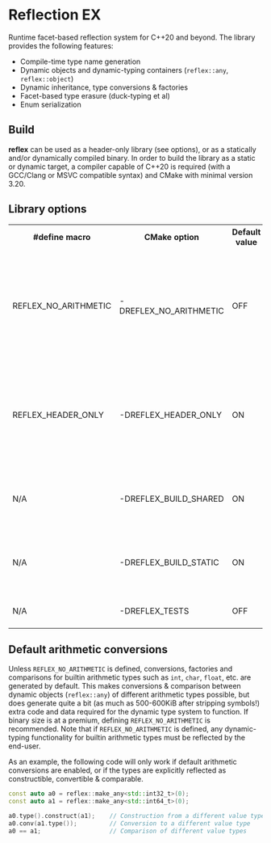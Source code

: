 # Reflection EX

Runtime facet-based reflection system for C++20 and beyond.
The library provides the following features:

* Compile-time type name generation
* Dynamic objects and dynamic-typing containers (`reflex::any`, `reflex::object`)
* Dynamic inheritance, type conversions & factories
* Facet-based type erasure (duck-typing et al)
* Enum serialization

## Build

**reflex** can be used as a header-only library (see options), or as a statically and/or dynamically compiled binary.
In order to build the library as a static or dynamic target, a compiler capable of C++20 is required (with a GCC/Clang
or MSVC compatible syntax) and CMake with minimal version 3.20.

## Library options

<table>
  <tr><th>#define macro</th><th>CMake option</th><th>Default value</th><th>Description</th></tr>
  <tr>
    <td>REFLEX_NO_ARITHMETIC</td>
    <td>-DREFLEX_NO_ARITHMETIC</td>
    <td>OFF</td>
    <td>Disables generation of default conversions & constructors for arithmetic types (other than `double` & `[u]intmax_t`)</td>
  </tr>
  <tr>
    <td>REFLEX_HEADER_ONLY</td>
    <td>-DREFLEX_HEADER_ONLY</td>
    <td>ON</td>
    <td>Switches the library to header-only mode and toggles build of the `reflex-interface` CMake target</td>
  </tr>
  <tr>
    <td>N/A</td>
    <td>-DREFLEX_BUILD_SHARED</td>
    <td>ON</td>
    <td>Toggles build of the `reflex-shared` CMake target</td>
  </tr>
  <tr>
    <td>N/A</td>
    <td>-DREFLEX_BUILD_STATIC</td>
    <td>ON</td>
    <td>Toggles build of the `reflex-static` CMake target</td>
  </tr>
  <tr>
    <td>N/A</td>
    <td>-DREFLEX_TESTS</td>
    <td>OFF</td>
    <td>Toggles build of the unit test target</td>
  </tr>
</table>

## Default arithmetic conversions

Unless `REFLEX_NO_ARITHMETIC` is defined, conversions, factories and comparisons for builtin arithmetic types such
as `int`, `char`, `float`, etc. are generated by default. This makes conversions & comparison between dynamic
objects (`reflex::any`) of different arithmetic types possible, but does generate quite a bit (as much as 500-600KiB
after stripping symbols!) extra code and data required for the dynamic type system to function. If binary size is at a
premium, defining `REFLEX_NO_ARITHMETIC` is recommended. Note that if `REFLEX_NO_ARITHMETIC` is defined, any
dynamic-typing functionality for builtin arithmetic types must be reflected by the end-user.

As an example, the following code will only work if default arithmetic conversions are enabled,
or if the types are explicitly reflected as constructible, convertible & comparable.

```cpp
const auto a0 = reflex::make_any<std::int32_t>(0);
const auto a1 = reflex::make_any<std::int64_t>(0);

a0.type().construct(a1);    // Construction from a different value type
a0.conv(a1.type());         // Conversion to a different value type
a0 == a1;                   // Comparison of different value types
```
